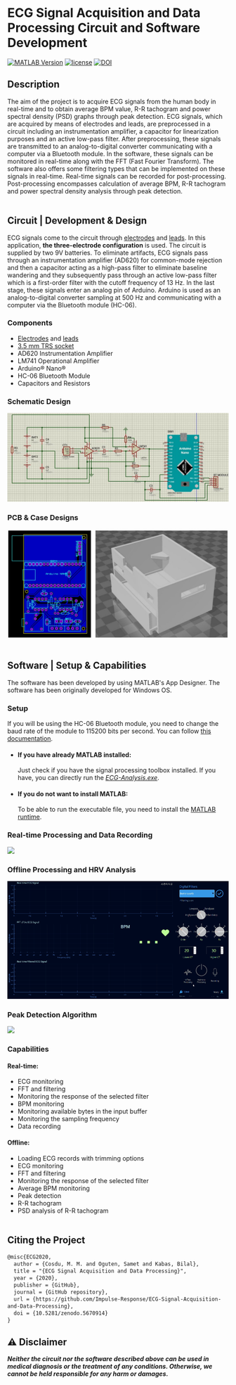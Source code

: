 # ECG Signal Acquisition and Data Processing Circuit and Software Development
[![MATLAB Version](https://img.shields.io/badge/MATLAB-R2019b-%234285F4?style=flat-square)](https://ch.mathworks.com/products/new_products/latest_features.html)
[![license](https://img.shields.io/badge/license-AGPL%203.0-%23F65314?style=flat-square)](LICENSE)
[![DOI](https://zenodo.org/badge/233572297.svg)](https://zenodo.org/badge/latestdoi/233572297)

## Description

The aim of the project is to acquire ECG signals from the human body in real-time and to obtain average BPM value, R-R tachogram and power spectral density (PSD) graphs through peak detection. ECG signals, which are acquired by means of electrodes and leads, are preprocessed in a circuit including an instrumentation amplifier, a capacitor for linearization purposes and an active low-pass filter. After preprocessing, these signals are transmitted to an analog-to-digital converter communicating with a computer via a Bluetooth module. In the software, these signals can be monitored in real-time along with the FFT (Fast Fourier Transform). The software also offers some filtering types that can be implemented on these signals in real-time. Real-time signals can be recorded for post-processing. Post-processing encompasses calculation of average BPM, R-R tachogram and power spectral density analysis through peak detection.
<br><br>

## Circuit | Development & Design

ECG signals come to the circuit through [electrodes](https://www.google.com/search?q=disposable+ecg+electrodes&safe=strict&hl=en&source=lnms&tbm=isch) and [leads](https://www.google.com/search?q=ecg+lead+wires&tbm=isch). In this application, **the three-electrode configuration** is used. The circuit is supplied by two 9V batteries. To eliminate artifacts, ECG signals pass through an instrumentation amplifier (AD620) for common-mode rejection and then a capacitor acting as a high-pass filter to eliminate baseline wandering and they subsequently pass through an active low-pass filter which is a first-order filter with the cutoff frequency of 13 Hz. In the last stage, these signals enter an analog pin of Arduino. Arduino is used as an analog-to-digital converter sampling at 500 Hz and communicating with a computer via the Bluetooth module (HC-06).

### Components
- [Electrodes](https://www.google.com/search?q=disposable+ecg+electrodes&safe=strict&hl=en&source=lnms&tbm=isch) and [leads](https://www.google.com/search?q=ecg+lead+wires&tbm=isch)
- [3.5 mm TRS socket](https://www.google.com/search?q=3.5mm+female+audio+jack+for+pcb&safe=strict&hl=en&source=lnms&tbm=isch)
- AD620 Instrumentation Amplifier
- LM741 Operational Amplifier
- Arduino® Nano®
- HC-06 Bluetooth Module
- Capacitors and Resistors

### Schematic Design

![](Images/schematic-design.jpg)

### PCB & Case Designs

![](Images/PCB&case.jpg)
<br><br>

## Software | Setup & Capabilities

The software has been developed by using MATLAB's App Designer. The software has been originally developed for Windows OS.

### Setup

If you will be using the HC-06 Bluetooth module, you need to change the baud rate of the module to 115200 bits per second. You can follow [this documentation](http://www.martyncurrey.com/arduino-and-hc-06-zs-040/).

<ul>
  <li><h4>If you have already MATLAB installed:</h4></li>

  Just check if you have the signal processing toolbox installed. If you have, you can directly run the [*ECG-Analysis.exe*](Software/MATLAB-Executable-App).

  <li><h4>If you do not want to install MATLAB:</h4></li>
  
  To be able to run the executable file, you need to install the [MATLAB runtime](Software/MATLAB-Executable-App/MATLAB-Package).
</ul>  

### Real-time Processing and Data Recording

![](Images/real-time-processing.gif)

### Offline Processing and HRV Analysis

![](Images/offline-processing.gif)

### Peak Detection Algorithm 

![](Images/peak-detection-algorithm.gif)

### Capabilities
#### Real-time:
- ECG monitoring
- FFT and filtering
- Monitoring the response of the selected filter
- BPM monitoring
- Monitoring available bytes in the input buffer
- Monitoring the sampling frequency
- Data recording

#### Offline:
- Loading ECG records with trimming options
- ECG monitoring
- FFT and filtering
- Monitoring the response of the selected filter
- Average BPM monitoring
- Peak detection
- R-R tachogram
- PSD analysis of R-R tachogram
<br><br>

## Citing the Project
```
@misc{ECG2020,
  author = {Cosdu, M. M. and Oguten, Samet and Kabas, Bilal},
  title = "{ECG Signal Acquisition and Data Processing}",
  year = {2020},
  publisher = {GitHub},
  journal = {GitHub repository},
  url = {https://github.com/Impulse-Response/ECG-Signal-Acquisition-and-Data-Processing},
  doi = {10.5281/zenodo.5670914}
}
```

<h2>⚠️ Disclaimer</h2>

***Neither the circuit nor the software described above can be used in medical diagnosis or the treatment of any conditions. Otherwise, we cannot be held responsible for any harm or damages.***
